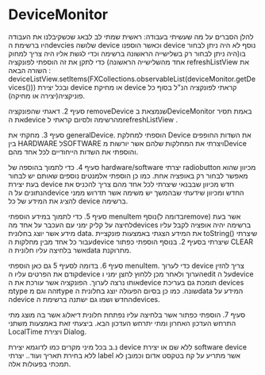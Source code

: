 # DeviceMonitor
להלן הסברים על מה שעשיתי בעבודה:
ראשית שמתי לב לבאג שכשקיבלנו את העבודה היו ברשימת הdevcies שלושה device וכאשר הוספנו device נוסף לא היה ניתן לבחור בו(היה
ניתן לבחור רק בשלישייה הראשונה ברשימה וכדי לגשת אליו היה צריך למחוק אחד מהשלישייה הראשונה) כדי לתקן את זה הוספתי לפונקציה
refreshListView את השורה הבאה : deviceListView.setItems(FXCollections.observableList(deviceMonitor.getDevices()))
ובכל יצירת device או מחיקת device קראתי לפונקציה הנ"ל בסוף כל פוניקציה(יצירה או מחיקה).

סעיף 2. דאגתי שהפונקציה removeDevice שנמצאת בDeviceMonitor באמת תסיר את הdevice מהרשימה ולסיום קראתי לrefreshListView .

סעיף 3. מחקתי את generalDevice. הוספתי למחלקת Device את השדות החופפים בין HARDWARE לSOFTWARE ויצרתי את המחלקות שלהם
אשר יורשות מDevice והוספתי את השדות הייחודיים לכל אחד מהם.

סעיף 4. כדי לתמוך בהוספה של hardware/software יצרתי radiobutton מכיוון שהוא מאפשר לבחור רק באופציה אחת. כמו כן הוספתי אלמנטים
נוספים שאותם יש לבחור בעת יצירת device חדש מכיוון שבבנאי שיצרתי לכל אחד מהם צריך להכניס את הנתונים על הdevice החדש ומכיוון
שידעתי שבהמשך יש משימה אשר תדרוש ממני להציג את המידע של כל device ברשימה.

סעיף 5. כדי לתמוך במידע הוספתי menuItem נוסף(בדומה לremove) אשר בעת לחיצה על קליק ימני עם העכבר על אחד מהdevices
ברשימה יהיה אופציה לקבל עליו מידע אשר יוצג בחלונית data. את המידע הצגתי באמצעות פונקציית toString() שיצרתי עבור כל אחד מבין
מחלקות הdevice שיצרתי בסעיף 2. בנוסף הוספתי כפתור CLEAR אשר בלחיצה עליו חלונית הdata מתרוקנת.

סעיף 6. בדומה לסעיף 5 גם כאן הוספתי menuItem. כדי לערוך device צריך להזין קודם את הפרטים עליו הdevice הערוך ולאחר מכן ללחוץ לחצן ימני
וedit על הdevice אותו נרצה לערוך. הפונקציה אשר עורכת את הdevice תומכת גם בעריכת devices מtype זהה וגם מtype שונה.
כמו כן בסיום הפעולה יוצג בחלונית הdata המידע על הdevice החדש ושמו גם ישתנה ברשימת הdevices.

סעיף 7. הוספתי כפתור אשר בלחיצה עליו נפתחת חלונית דיאלוג אשר בה מוצג מתי התרחש העדכון האחרון ומתי יתרחש העדכון הבא.
ביצעתי זאת באמצעות משתני LocalTime ויצירת Dialog.

נ.ב בכל מיני מקרים כמו לדוגמא יצירת device ללא שם או יצירת software device ללא בחירת תאריך ועוד.. יצרתי label אשר מתריע על קח 
בטקסט אדום וכמובן לא תמכתי בפעולות אלה.

